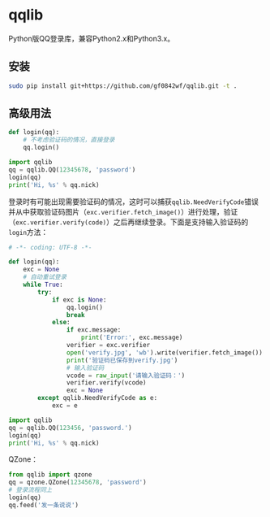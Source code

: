 qqlib
===

Python版QQ登录库，兼容Python2.x和Python3.x。

安装
---
``` sh
sudo pip install git+https://github.com/gf0842wf/qqlib.git -t .
```

高级用法
---
``` python
def login(qq):
    # 不考虑验证码的情况，直接登录
    qq.login()

import qqlib
qq = qqlib.QQ(12345678, 'password')
login(qq)
print('Hi, %s' % qq.nick)
```

登录时有可能出现需要验证码的情况，这时可以捕获`qqlib.NeedVerifyCode`错误并从中获取验证码图片（`exc.verifier.fetch_image()`）进行处理，验证（`exc.verifier.verify(code)`）之后再继续登录。下面是支持输入验证码的`login`方法：
``` python
# -*- coding: UTF-8 -*-

def login(qq):
    exc = None
    # 自动重试登录
    while True:
        try:
            if exc is None:
                qq.login()
                break
            else:
                if exc.message:
                    print('Error:', exc.message)
                verifier = exc.verifier
                open('verify.jpg', 'wb').write(verifier.fetch_image())
                print('验证码已保存到verify.jpg')
                # 输入验证码
                vcode = raw_input('请输入验证码：')
                verifier.verify(vcode)
                exc = None
        except qqlib.NeedVerifyCode as e:
            exc = e

import qqlib
qq = qqlib.QQ(123456, 'password.')
login(qq)
print('Hi, %s' % qq.nick)
```

QZone：
``` python
from qqlib import qzone
qq = qzone.QZone(12345678, 'password')
# 登录流程同上
login(qq)
qq.feed('发一条说说')
```
